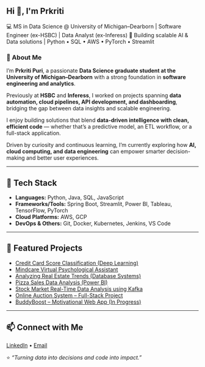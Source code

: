 ##  Hi 👋, I'm Prkriti  

💻 MS in Data Science @ University of Michigan–Dearborn | Software Engineer (ex-HSBC) | Data Analyst (ex-Inferess) 
🚀 Building scalable AI & Data solutions | Python • SQL • AWS • PyTorch • Streamlit  

### 🧠 About Me
I’m **Prkriti Puri**, a passionate **Data Science graduate student at the University of Michigan–Dearborn** with a strong foundation in **software engineering and analytics**.  

Previously at **HSBC** and **Inferess**, I worked on projects spanning **data automation, cloud pipelines, API development, and dashboarding**, bridging the gap between data insights and scalable engineering.  

I enjoy building solutions that blend **data-driven intelligence with clean, efficient code** — whether that’s a predictive model, an ETL workflow, or a full-stack application.  

Driven by curiosity and continuous learning, I’m currently exploring how **AI, cloud computing, and data engineering** can empower smarter decision-making and better user experiences.

---

## 🔧 Tech Stack  
- **Languages:** Python, Java, SQL, JavaScript  
- **Frameworks/Tools:** Spring Boot, Streamlit, Power BI, Tableau, TensorFlow, PyTorch  
- **Cloud Platforms:** AWS, GCP  
- **DevOps & Others:** Git, Docker, Kubernetes, Jenkins, VS Code 

---

## 📂 Featured Projects  
- [Credit Card Score Classification (Deep Learning)](https://github.com/Prkriti079/credit-score-classification)
- [Mindcare Virtual Psychological Assistant](https://github.com/Prkriti079/mindcare-virtual-psychological-assistant)
- [Analyzing Real Estate Trends (Database Systems)](https://github.com/Prkriti079/Analyzing-Real-Estate-Trends)
- [Pizza Sales Data Analysis (Power BI)](https://github.com/Prkriti079/pizza-sales-analysis)
- [Stock Market Real-Time Data Analysis using Kafka](https://github.com/Prkriti079/stock-market-kafka)
- [Online Auction System – Full-Stack Project](https://github.com/Prkriti079/online-auction-system)
- [BuddyBoost – Motivational Web App (In Progress)](https://github.com/Prkriti079/buddyboost)

---

## 📫 Connect with Me  
[LinkedIn](https://www.linkedin.com/in/prkriti-puri-638aa9141/) • [Email](prkritipuri@gmail.com)

⭐ *“Turning data into decisions and code into impact.”*
<!--
**Prkriti079/Prkriti079** is a ✨ _special_ ✨ repository because its `README.md` (this file) appears on your GitHub profile.

Here are some ideas to get you started:

- 🔭 I’m currently working on ...
- 🌱 I’m currently learning ...
- 👯 I’m looking to collaborate on ...
- 🤔 I’m looking for help with ...
- 💬 Ask me about ...
- 📫 How to reach me: ...
- 😄 Pronouns: ...
- ⚡ Fun fact: ...
-->
